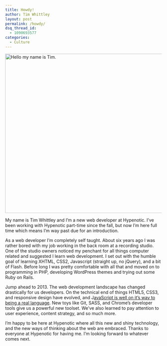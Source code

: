 ```yaml
---
title: Howdy!
author: Tim Whittley
layout: post
permalink: /howdy/
dsq_thread_id:
  - 1090693577
categories:
  - Culture
---
```

[<img class="aligncenter size-full wp-image-10564" alt="Hello my name is Tim." src="http://hypenotic.com/wordpress/wp-content/uploads/2013/02/Instacode-Tim.png" width="512" height="512" />][1]

My name is Tim Whittley and I&#8217;m a new web developer at Hypenotic. I&#8217;ve been working with Hypenotic part-time since the fall, but now I&#8217;m here full time which means I&#8217;m way past due for an introduction.

As a web developer I&#8217;m completely self taught. About six years ago I was rather bored with my job working in the back room at a recording studio. One of the studio owners noticed my penchant for all things computer related and suggested I learn web development. I set out with the humble goal of learning XHTML, CSS2, Javascript (straight up, no jQuery), and a bit of Flash. Before long I was pretty comfortable with all that and moved on to programming in PHP, developing WordPress themes and trying out some Ruby on Rails.

Jump ahead to 2013. The web development landscape has changed drastically for us developers. On the technical end of things HTML5, CSS3, and responsive design have evolved, and J<a title="The Plight of Pinocchio" href="https://speakerdeck.com/bkeepers/the-plight-of-pinocchio" target="_blank">avaScript is well on it&#8217;s way to being a real language</a>. New toys like Git, SASS, and Chrome&#8217;s developer tools give us a powerful new toolset. We&#8217;ve also learned to pay attention to user experience, content strategy, and so much more.

I&#8217;m happy to be here at Hypenotic where all this new and shiny technology, and the new ways of thinking about the web are embraced. Thanks to everyone at Hypenotic for having me. I&#8217;m looking forward to whatever comes next.

 [1]: http://hypenotic.com/wordpress/wp-content/uploads/2013/02/Instacode-Tim.png